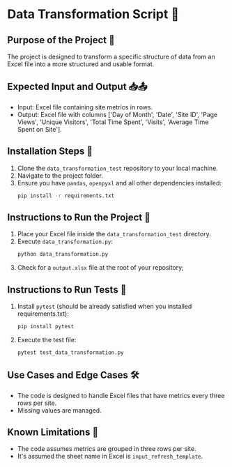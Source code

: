 # Data Transformation Script 🔄

## Purpose of the Project 🚀
The project is designed to transform a specific structure of data from an Excel file into a more structured and usable format.

## Expected Input and Output 📥📤
- Input: Excel file containing site metrics in rows.
- Output: Excel file with columns ['Day of Month', 'Date', 'Site ID', 'Page Views', 'Unique Visitors', 'Total Time Spent', 'Visits', 'Average Time Spent on Site'].

## Installation Steps 🔧
1. Clone the `data_transformation_test` repository to your local machine.
2. Navigate to the project folder.
3. Ensure you have `pandas`, `openpyxl` and all other dependencies installed:
    ```bash
    pip install -r requirements.txt
    ```

## Instructions to Run the Project 🏃
1. Place your Excel file inside the `data_transformation_test` directory.
2. Execute `data_transformation.py`:
    ```bash
    python data_transformation.py
    ```
3. Check for a `output.xlsx` file at the root of your repository;

## Instructions to Run Tests 🧪
1. Install `pytest` (should be already satisfied when you installed requirements.txt):
    ```bash
    pip install pytest
    ```
2. Execute the test file:
    ```bash
    pytest test_data_transformation.py
    ```

## Use Cases and Edge Cases 🛠️
- The code is designed to handle Excel files that have metrics every three rows per site.
- Missing values are managed.

## Known Limitations 🚫
- The code assumes metrics are grouped in three rows per site.
- It's assumed the sheet name in Excel is `input_refresh_template`.
